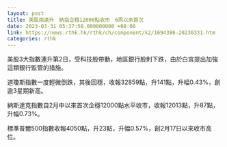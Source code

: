 ```yaml
---
layout: post
title: 美股兩連升　納指企穩12000點收市　6周以來首次
date: 2023-03-31 05:37:58.000000000 +08:00
link: https://news.rthk.hk/rthk/ch/component/k2/1694386-20230331.htm
categories: rthk
---
```


美股3大指數連升第2日，受科技股帶動，地區銀行股則下跌，由於白宮提出加強這類銀行監管的措施。

道瓊斯指數一度輕微倒跌，其後回穩，收報32859點，升141點，升幅0.43%，創逾3星期新高。

納斯達克指數自2月中以來首次企穩12000點水平收市，收報12013點，升87點，升幅0.73%。

標準普爾500指數收報4050點，升23點，升幅0.57%，創2月17日以來收市高位。
